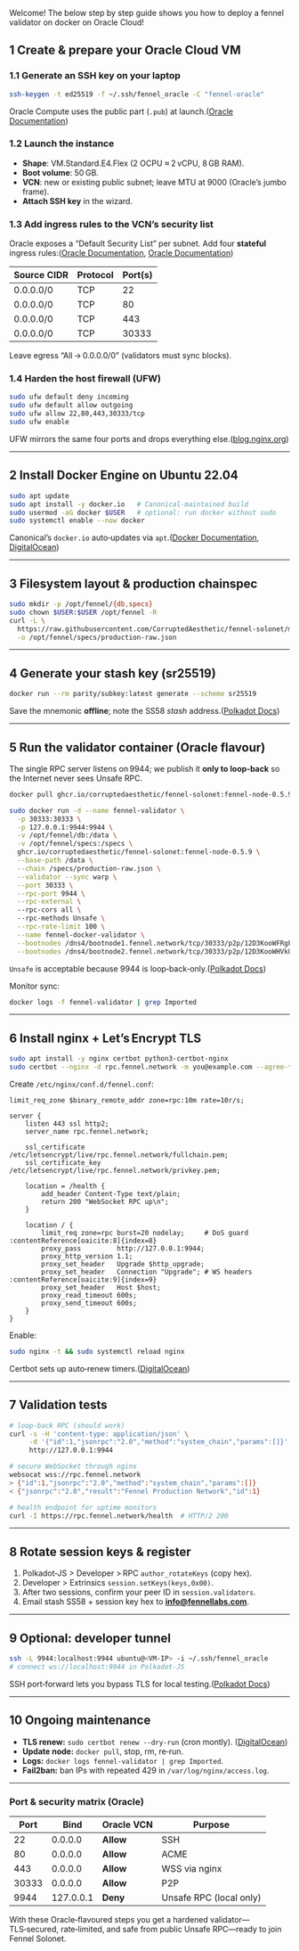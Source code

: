 Welcome! The below step by step guide shows you how to deploy a fennel validator on docker on Oracle Cloud! 

## 1 Create & prepare your Oracle Cloud VM

### 1.1 Generate an SSH key on your laptop

```bash
ssh-keygen -t ed25519 -f ~/.ssh/fennel_oracle -C "fennel‑oracle"

```

Oracle Compute uses the public part (`.pub`) at launch.([Oracle Documentation](https://docs.oracle.com/en-us/iaas/Content/Network/Concepts/securityrules.htm?utm_source=chatgpt.com))

### 1.2 Launch the instance

- **Shape**: VM.Standard.E4.Flex (2 OCPU ≈ 2 vCPU, 8 GB RAM).
- **Boot volume**: 50 GB.
- **VCN**: new or existing public subnet; leave MTU at 9000 (Oracle’s jumbo frame).
- **Attach SSH key** in the wizard.

### 1.3 Add ingress rules to the VCN’s security list

Oracle exposes a “Default Security List” per subnet. Add four **stateful** ingress rules:([Oracle Documentation](https://docs.oracle.com/en-us/iaas/Content/Network/Concepts/securitylists.htm?utm_source=chatgpt.com), [Oracle Documentation](https://docs.oracle.com/en-us/iaas/Content/Network/Concepts/creating-securitylist.htm?utm_source=chatgpt.com))

| Source CIDR | Protocol | Port(s) |
| --- | --- | --- |
| 0.0.0.0/0 | TCP | 22 |
| 0.0.0.0/0 | TCP | 80 |
| 0.0.0.0/0 | TCP | 443 |
| 0.0.0.0/0 | TCP | 30333 |

Leave egress “All → 0.0.0.0/0” (validators must sync blocks).

### 1.4 Harden the host firewall (UFW)

```bash
sudo ufw default deny incoming
sudo ufw default allow outgoing
sudo ufw allow 22,80,443,30333/tcp
sudo ufw enable

```

UFW mirrors the same four ports and drops everything else.([blog.nginx.org](https://blog.nginx.org/blog/rate-limiting-nginx?utm_source=chatgpt.com))

---

## 2 Install Docker Engine on Ubuntu 22.04

```bash
sudo apt update
sudo apt install -y docker.io   # Canonical‑maintained build
sudo usermod -aG docker $USER   # optional: run docker without sudo
sudo systemctl enable --now docker

```

Canonical’s `docker.io` auto‑updates via `apt`.([Docker Documentation](https://docs.docker.com/engine/install/ubuntu/?utm_source=chatgpt.com), [DigitalOcean](https://www.digitalocean.com/community/tutorials/how-to-install-and-use-docker-on-ubuntu-22-04?utm_source=chatgpt.com))

---

## 3 Filesystem layout & production chainspec

```bash
sudo mkdir -p /opt/fennel/{db,specs}
sudo chown $USER:$USER /opt/fennel -R
curl -L \
  https://raw.githubusercontent.com/CorruptedAesthetic/fennel-solonet/main/chainspecs/production/production-raw.json \
  -o /opt/fennel/specs/production-raw.json

```

---

## 4 Generate your stash key (sr25519)

```bash
docker run --rm parity/subkey:latest generate --scheme sr25519

```

Save the mnemonic **offline**; note the SS58 *stash* address.([Polkadot Docs](https://docs.polkadot.com/infrastructure/running-a-node/setup-full-node/?utm_source=chatgpt.com))

---

## 5 Run the validator container (Oracle flavour)

The single RPC server listens on 9944; we publish it **only to loop‑back** so the Internet never sees Unsafe RPC.

```bash
docker pull ghcr.io/corruptedaesthetic/fennel-solonet:fennel-node-0.5.9

sudo docker run -d --name fennel-validator \
  -p 30333:30333 \
  -p 127.0.0.1:9944:9944 \
  -v /opt/fennel/db:/data \
  -v /opt/fennel/specs:/specs \
  ghcr.io/corruptedaesthetic/fennel-solonet:fennel-node-0.5.9 \
  --base-path /data \
  --chain /specs/production-raw.json \
  --validator --sync warp \
  --port 30333 \
  --rpc-port 9944 \
  --rpc-external \                  
  --rpc-cors all \                  
  --rpc-methods Unsafe \
  --rpc-rate-limit 100 \
  --name fennel-docker-validator \
  --bootnodes /dns4/bootnode1.fennel.network/tcp/30333/p2p/12D3KooWFRgPPfukBwCKcw5BXdKwLwj15tHgEYpHyNdqownMTJ3d \
  --bootnodes /dns4/bootnode2.fennel.network/tcp/30333/p2p/12D3KooWHVkUjgF8zLY4Y8Cmf9kiJQE9THRkhovJPreHAqWjSNzH

```

`Unsafe` is acceptable because 9944 is loop‑back‑only.([Polkadot Docs](https://docs.polkadot.com/infrastructure/running-a-node/setup-full-node/?utm_source=chatgpt.com))

Monitor sync:

```bash
docker logs -f fennel-validator | grep Imported

```

---

## 6 Install nginx + Let’s Encrypt TLS

```bash
sudo apt install -y nginx certbot python3-certbot-nginx
sudo certbot --nginx -d rpc.fennel.network -m you@example.com --agree-tos --redirect

```

Create `/etc/nginx/conf.d/fennel.conf`:

```
limit_req_zone $binary_remote_addr zone=rpc:10m rate=10r/s;

server {
    listen 443 ssl http2;
    server_name rpc.fennel.network;

    ssl_certificate     /etc/letsencrypt/live/rpc.fennel.network/fullchain.pem;
    ssl_certificate_key /etc/letsencrypt/live/rpc.fennel.network/privkey.pem;

    location = /health {
        add_header Content-Type text/plain;
        return 200 "WebSocket RPC up\n";
    }

    location / {
        limit_req zone=rpc burst=20 nodelay;     # DoS guard :contentReference[oaicite:8]{index=8}
        proxy_pass         http://127.0.0.1:9944;
        proxy_http_version 1.1;
        proxy_set_header   Upgrade $http_upgrade;
        proxy_set_header   Connection "Upgrade"; # WS headers :contentReference[oaicite:9]{index=9}
        proxy_set_header   Host $host;
        proxy_read_timeout 600s;
        proxy_send_timeout 600s;
    }
}

```

Enable:

```bash
sudo nginx -t && sudo systemctl reload nginx

```

Certbot sets up auto‑renew timers.([DigitalOcean](https://www.digitalocean.com/community/tutorials/how-to-secure-nginx-with-let-s-encrypt-on-ubuntu-22-04?utm_source=chatgpt.com))

---

## 7 Validation tests

```bash
# loop‑back RPC (should work)
curl -s -H 'content-type: application/json' \
     -d '{"id":1,"jsonrpc":"2.0","method":"system_chain","params":[]}' \
     http://127.0.0.1:9944

# secure WebSocket through nginx
websocat wss://rpc.fennel.network
> {"id":1,"jsonrpc":"2.0","method":"system_chain","params":[]}
< {"jsonrpc":"2.0","result":"Fennel Production Network","id":1}

# health endpoint for uptime monitors
curl -I https://rpc.fennel.network/health  # HTTP/2 200

```

---

## 8 Rotate session keys & register

1. Polkadot‑JS > Developer > RPC `author_rotateKeys` (copy hex).
2. Developer > Extrinsics `session.setKeys(keys,0x00)`.
3. After two sessions, confirm your peer ID in `session.validators`.
4. Email stash SS58 + session key hex to [**info@fennellabs.com**](mailto:info@fennellabs.com).

---

## 9 Optional: developer tunnel

```bash
ssh -L 9944:localhost:9944 ubuntu@<VM-IP> -i ~/.ssh/fennel_oracle
# connect ws://localhost:9944 in Polkadot‑JS

```

SSH port‑forward lets you bypass TLS for local testing.([Polkadot Docs](https://docs.polkadot.com/develop/parachains/maintenance/runtime-metrics-monitoring/?utm_source=chatgpt.com))

---

## 10 Ongoing maintenance

- **TLS renew:** `sudo certbot renew --dry-run` (cron montly). ([DigitalOcean](https://www.digitalocean.com/community/tutorials/how-to-secure-nginx-with-let-s-encrypt-on-ubuntu-22-04?utm_source=chatgpt.com))
- **Update node:** `docker pull`, stop, rm, re‑run.
- **Logs:** `docker logs fennel-validator | grep Imported`.
- **Fail2ban:** ban IPs with repeated 429 in `/var/log/nginx/access.log`.

---

### Port & security matrix (Oracle)

| Port | Bind | Oracle VCN | Purpose |
| --- | --- | --- | --- |
| 22 | 0.0.0.0 | **Allow** | SSH |
| 80 | 0.0.0.0 | **Allow** | ACME |
| 443 | 0.0.0.0 | **Allow** | WSS via nginx |
| 30333 | 0.0.0.0 | **Allow** | P2P |
| 9944 | 127.0.0.1 | **Deny** | Unsafe RPC (local only) |

With these Oracle‑flavoured steps you get a hardened validator—TLS‑secured, rate‑limited, and safe from public Unsafe RPC—ready to join Fennel Solonet.
